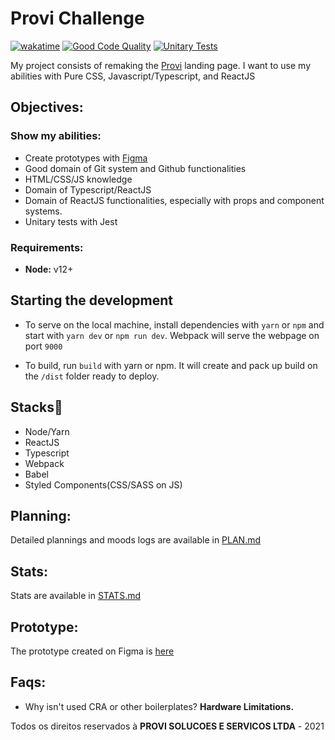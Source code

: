 # Provi Challenge
[![wakatime](https://wakatime.com/badge/github/savio591/provi-clone.svg)](https://wakatime.com/badge/github/savio591/provi-clone)
[![Good Code Quality](https://github.com/savio591/provi-clone/actions/workflows/codeInspector.yml/badge.svg?branch=dev)](https://github.com/savio591/provi-clone/actions/workflows/codeInspector.yml)
[![Unitary Tests](https://github.com/savio591/provi-clone/actions/workflows/jest.yml/badge.svg?branch=tests)](https://github.com/savio591/provi-clone/actions/workflows/jest.yml)

My project consists of remaking the [Provi] landing page.
I want to use my abilities with Pure CSS, Javascript/Typescript, and ReactJS

## Objectives:

### Show my abilities:
  * Create prototypes with [Figma]
  * Good domain of Git system and Github functionalities
  * HTML/CSS/JS knowledge
  * Domain of Typescript/ReactJS
  * Domain of ReactJS functionalities, especially with props and component systems.
  * Unitary tests with Jest

### Requirements:
* **Node:** v12+

## Starting the development

* To serve on the local machine, install dependencies with ``yarn`` or ``npm`` and start with ``yarn dev`` or `npm run dev`. Webpack will serve the webpage on port ``9000``

* To build, run `build` with yarn or npm. It will create and pack up build on the `/dist` folder ready to deploy.



## Stacks🚀

* Node/Yarn
* ReactJS
* Typescript
* Webpack
* Babel
* Styled Components(CSS/SASS on JS)

## Planning:
Detailed plannings and moods logs are available in [PLAN.md](./PLAN.md)

## Stats: 
Stats are available in [STATS.md](./STATS.md)

## Prototype:
The prototype created on Figma is [here](https://www.figma.com/file/wUBzhofzIoWjlNo0ZdNbZ1/Provi-Challenge?node-id=0%3A1)

## Faqs:
* Why isn't used CRA or other boilerplates? **Hardware Limitations.**


Todos os direitos reservados à **PROVI SOLUCOES E SERVICOS LTDA** - 2021


[Figma]: https://www.figma.com/
[Provi]: https://provi.com.br/
[storybook]: https://github.com/storybooks/storybook
[jest]: https://jestjs.io/
[Firebase]: https://firebase.google.com/docs/hosting
[AWS]: https://aws.amazon.com/
[Netlify]: https://www.netlify.com/
[CRA]: https://github.com/facebook/create-react-app
[JWT]: https://jwt.io/
[here]: https://www.componentdriven.org/

[luciano@provi.com.br]: mailto:luciano@provi.com.br
[gian@provi.com.br]: mailto:gian@provi.com.br
[dev@provi.com.br]: mai
